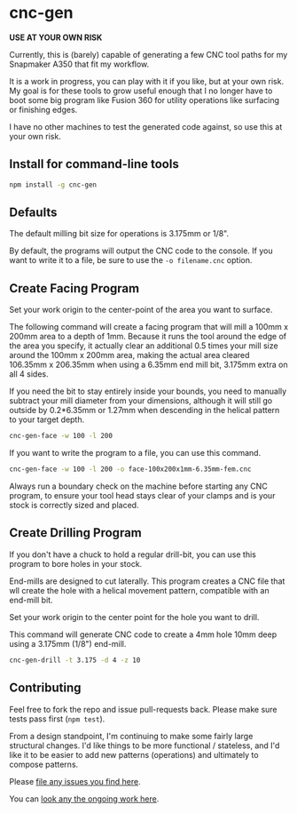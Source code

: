# cnc-gen

**USE AT YOUR OWN RISK**

Currently, this is (barely) capable of generating a few CNC tool paths for my Snapmaker A350 that fit my workflow.

It is a work in progress, you can play with it if you like, but at your own risk. My goal is for these tools to grow useful enough that I no longer have to boot some big program like Fusion 360 for utility operations like surfacing or finishing edges.

I have no other machines to test the generated code against, so use this at your own risk.

## Install for command-line tools

```bash
npm install -g cnc-gen
```

## Defaults

The default milling bit size for operations is 3.175mm or 1/8".

By default, the programs will output the CNC code to the console. If you want to write it to a file, be sure to use the `-o filename.cnc` option.

## Create Facing Program

Set your work origin to the center-point of the area you want to surface.

The following command will create a facing program that will mill a 100mm x 200mm area to a depth of 1mm. Because it runs the tool around the edge of the area you specify, it actually clear an additional 0.5 times your mill size around the 100mm x 200mm area, making the actual area cleared 106.35mm x 206.35mm when using a 6.35mm end mill bit, 3.175mm extra on all 4 sides.

If you need the bit to stay entirely inside your bounds, you need to manually subtract your mill diameter from your dimensions, although it will still go outside by 0.2*6.35mm or 1.27mm when descending in the helical pattern to your target depth. 

```bash
cnc-gen-face -w 100 -l 200
```

If you want to write the program to a file, you can use this command.

```bash
cnc-gen-face -w 100 -l 200 -o face-100x200x1mm-6.35mm-fem.cnc
```

Always run a boundary check on the machine before starting any CNC program, to ensure your tool head stays clear of your clamps and is your stock is correctly sized and placed.

## Create Drilling Program

If you don't have a chuck to hold a regular drill-bit, you can use this program to bore holes in your stock.

End-mills are designed to cut laterally. This program creates a CNC file that wll create the hole with a helical movement pattern, compatible with an end-mill bit.

Set your work origin to the center point for the hole you want to drill.

This command will generate CNC code to create a 4mm hole 10mm deep using a 3.175mm (1/8") end-mill.

```bash
cnc-gen-drill -t 3.175 -d 4 -z 10
```

## Contributing

Feel free to fork the repo and issue pull-requests back. Please make sure tests pass first (`npm test`).

From a design standpoint, I'm continuing to make some fairly large structural changes. I'd like things to be more functional / stateless, and I'd like it to be easier to add new patterns (operations) and ultimately to compose patterns.

Please [file any issues you find here](https://github.com/svetzal/cnc-gen/issues).

You can [look any the ongoing work here](https://github.com/svetzal/cnc-gen/projects/1).

